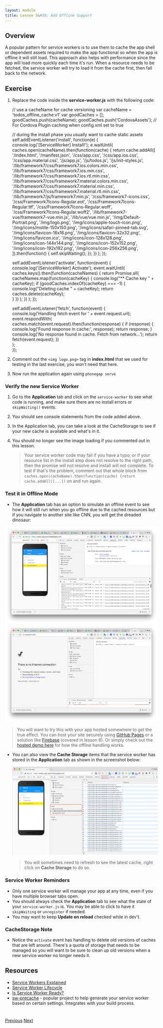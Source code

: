 ```yaml
---
layout: module
title: Lesson 5&#58; Add Offline Support
---
```

## Overview
A popular pattern for service workers is to use them to cache the app shell or dependent assets required to make the app functional so when the app is offline it will still load. This approach also helps with performance since the app will load more quickly each time it's run. When a resource needs to be fetched, the service worker will try to load it from the cache first, then fall back to the network.

## Exercise

1. Replace the code inside the **service-worker.js** with the following code:

    // use a cacheName for cache versioning
    var cacheName = 'todos_offline_cache:v1'
    var goodCaches = [];
    goodCaches.push(cacheName);
    goodCaches.push('CordovaAssets'); // For Cordova Plugin caching when config.xml set to true

    // during the install phase you usually want to cache static assets
    self.addEventListener('install', function(e) {
        console.log('[ServiceWorker] Install!');
        e.waitUntil(
            caches.open(cacheName).then(function(cache) {
                return cache.addAll([
                    '/index.html',
                    '/manifest.json',
                    '/css/app.css',
                    '/css/app.ios.css',
                    '/css/app.material.css',
                    '/js/app.js',
                    '/js/todos.js',
                    '/js/init-styles.js',
                    '/lib/framework7/css/framework7.ios.colors.min.css',
                    '/lib/framework7/css/framework7.ios.min.css',
                    '/lib/framework7/css/framework7.ios.rtl.min.css',
                    '/lib/framework7/css/framework7.material.colors.min.css',
                    '/lib/framework7/css/framework7.material.min.css',
                    '/lib/framework7/css/framework7.material.rtl.min.css',
                    '/lib/framework7/js/framework7.min.js',
                    '/css/framework7-icons.css',
                    '/css/Framework7Icons-Regular.eot',
                    '/css/Framework7Icons-Regular.ttf',
                    '/css/Framework7Icons-Regular.woff',
                    '/css/Framework7Icons-Regular.woff2',
                    '/lib/framework7-vue/framework7-vue.min.js',
                    '/lib/vue/vue.min.js',
                    '/img/Default-Portrait.png',
                    '/img/logo.png',
                    '/img/icons/apple-touch-icon.png',
                    '/img/icons/mstile-150x150.png',
                    '/img/icons/safari-pinned-tab.svg',
                    '/img/icons/favicon-16x16.png',
                    '/img/icons/favicon-32x32.png',
                    '/img/icons/favicon.ico',
                    '/img/icons/icon-128x128.png',
                    '/img/icons/icon-144x144.png',
                    '/img/icons/icon-152x152.png',
                    '/img/icons/icon-192x192.png',
                    '/img/icons/icon-256x256.png',
                ]).then(function() {
                    self.skipWaiting();
                });
            })
        );
    });

    self.addEventListener('activate', function(event) {
    console.log('[ServiceWorker] Activate');
    event.waitUntil(
            caches.keys().then(function(cacheNames) {
                return Promise.all(
                    cacheNames.map(function(cacheKey) {
                        console.log("** Cache key " + cacheKey);
                        if (goodCaches.indexOf(cacheKey) === -1) {
                            console.log("Deleting cache " + cacheKey);
                            return caches.delete(cacheKey);    
                        }
                    })
                );
            })
        );
    });

    self.addEventListener('fetch', function(event) {    
    console.log('Handling fetch event for ' + event.request.url);  
        event.respondWith(
            caches.match(event.request).then(function(response) {
                if (response) {
                    console.log('Found response in cache:', response);
                    return response;
                }
                console.log('No response found in cache. Fetch from network...');
                return fetch(event.request);
            })               
        );  
    });

3. Comment out the `<img logo.png>` tag in **index.html** that we used for testing in the last exercise, you won't need that here.
4. Now run the application again using `phonegap serve`

### Verify the new Service Worker
1. Go to the **Application** tab and click on the `service-worker` to see what code is running, and make sure there are no install errors or `skipWaiting()` events.
2. You should see console statements from the code added above.
3. In the Application tab, you can take a look at the CacheStorage to see if your new cache is available and what's in it.
4. You should no longer see the image loading if you commented out in this lesson.

   >Your service worker code may fail if you have a typo, or if your resource list in the install step does not resolve to the right path, then the promise will not resolve and install will not complete. To test if that's the problem, comment out that whole block from `caches.open(cacheName).then(function(cache) {return cache.addAll([...])` on and run again. 

### Test it in Offline Mode

- The **Application** tab has an option to simulate an offline event to see how it will still run when you go offline due to the cached resources but if you navigate to another site like CNN, you will get the dreaded dinosaur:

 ![](images/web-running-offline.png)
 ![](images/cnn-offline.png)

 >You will want to try this with your app hosted somewhere to get the true effect. You can host your site securely using [GitHub Pages](https://pages.github.com/) or a solution like [Firebase](https://firebase.google.com/) (covered in lesson 8). Or simply check out the [hosted demo here](https://hollyschinsky.github.io/todos-app-pwa) for how the offline handling works.

- You can also view the **Cache Storage** items that the service worker has stored in the **Application** tab as shown in the screenshot below:

  ![](images/sw-cache.png)

  >You will sometimes need to refresh to see the latest cache, right click on **Cache Storage** to do so. 

### Service Worker Reminders
- Only one service worker will manage your app at any time, even if you have multiple browser tabs open. 
- You should always check the **Application** tab to see what the state of your `service-worker.js` is. You may be able to click to have it `skipWaiting` or `unregister` if needed. 
- You may want to keep **Update on reload** checked while in dev't. 

### CacheStorage Note
- Notice the `activate` event has handling to delete old versions of caches that are left around. There's a quota of storage that needs to be managed so you will want to be sure to clean up old versions when a new service worker no longer needs it. 

## Resources
- [Service Workers Explained](https://github.com/w3c/ServiceWorker/blob/master/explainer.md)
- [Service Worker Lifecycle](https://developers.google.com/web/fundamentals/instant-and-offline/service-worker/lifecycle)
- [Is Service Worker Ready?](https://jakearchibald.github.io/isserviceworkerready/)
- [sw-precache](https://github.com/GoogleChrome/sw-precache) - popular project to help generate your service worker based on certain settings. Integrates with your build process.

<div class="row" style="margin-top:40px;">
<div class="col-sm-12">
<a href="lesson4.html" class="btn btn-default"><i class="glyphicon glyphicon-chevron-left"></i> Previous</a>
<a href="lesson6.html" class="btn btn-default pull-right">Next <i class="glyphicon
glyphicon-chevron-right"></i></a>
</div>
</div>
